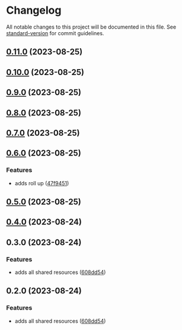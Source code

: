 # Changelog

All notable changes to this project will be documented in this file. See
[standard-version](https://github.com/conventional-changelog/standard-version) for commit
guidelines.

## [0.11.0](https://github.com/mikeathers/memba-shared/compare/v0.10.0...v0.11.0) (2023-08-25)

## [0.10.0](https://github.com/mikeathers/memba-shared/compare/v0.9.0...v0.10.0) (2023-08-25)

## [0.9.0](https://github.com/mikeathers/memba-shared/compare/v0.8.0...v0.9.0) (2023-08-25)

## [0.8.0](https://github.com/mikeathers/memba-shared/compare/v0.7.0...v0.8.0) (2023-08-25)

## [0.7.0](https://github.com/mikeathers/memba-shared/compare/v0.6.0...v0.7.0) (2023-08-25)

## [0.6.0](https://github.com/mikeathers/memba-shared/compare/v0.5.0...v0.6.0) (2023-08-25)

### Features

- adds roll up
  ([47f9451](https://github.com/mikeathers/memba-shared/commit/47f9451e3596a971334e7b8fc85e0d5301a3dd5c))

## [0.5.0](https://github.com/mikeathers/memba-shared/compare/v0.4.0...v0.5.0) (2023-08-25)

## [0.4.0](https://github.com/mikeathers/memba-shared/compare/v0.3.0...v0.4.0) (2023-08-24)

## 0.3.0 (2023-08-24)

### Features

- adds all shared resources
  ([608dd54](https://github.com/mikeathers/memba-shared/commit/608dd54b5ca828c4c5ce59d7179b0b1304c9d708))

## 0.2.0 (2023-08-24)

### Features

- adds all shared resources
  ([608dd54](https://github.com/mikeathers/memba-shared/commit/608dd54b5ca828c4c5ce59d7179b0b1304c9d708))
